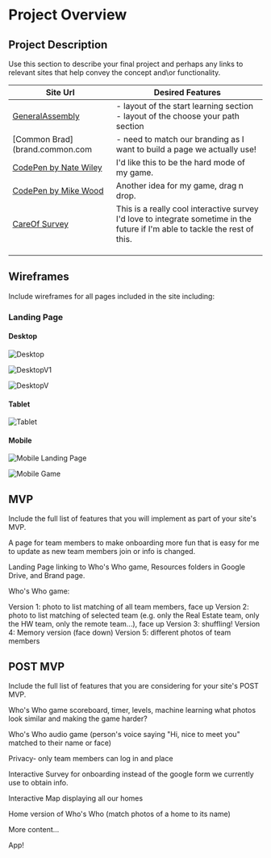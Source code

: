 # Project Overview

## Project Description

Use this section to describe your final project and perhaps any links to relevant sites that help convey the concept and\or functionality.

| Site Url        | Desired Features           | 
| ------------- |-------------| 
| [GeneralAssembly](https://generalassemb.ly/)| - layout of the start learning section <br> - layout of the choose your path section | 
| [Common Brad] (brand.common.com| - need to match our branding as I want to build a page we actually use!|  
| [CodePen by Nate Wiley](https://codepen.io/Hadsterific/pen/boOqvw)| I'd like this to be the hard mode of my game. |   
| [CodePen by Mike Wood](https://codepen.io/petrarque/full/JWapzj/)| Another idea for my game, drag n drop.|   
| [CareOf Survey](https://takecareof.com/survey/new?question=first_name) | This is a really cool interactive survey I'd love to integrate sometime in the future if I'm able to tackle the rest of this. |   
|  |   |   
|  |   |   
|  |   |   

## Wireframes

Include wireframes for all pages included in the site including:

### Landing Page

#### Desktop
![Desktop](https://github.com/sophrosune/sophrosune.github.io/blob/master/class07/Final_Project/images/desktop1.jpg "Landing Page Desktop")

![DesktopV1](https://github.com/sophrosune/sophrosune.github.io/blob/master/class07/Final_Project/images/desktop1%20v1.jpg "Game Desktop V1")

![DesktopV](https://github.com/sophrosune/sophrosune.github.io/blob/master/class07/Final_Project/images/desktop1%20v2.jpg "Game Desktop V2")


#### Tablet

![Tablet](https://github.com/sophrosune/sophrosune.github.io/blob/master/class07/Final_Project/images/tablet2.jpg "Game Tablet")

#### Mobile

![Mobile Landing Page](https://github.com/sophrosune/sophrosune.github.io/blob/master/class07/Final_Project/images/mobile1.jpg "Mobile Landing Page")

![Mobile Game](https://github.com/sophrosune/sophrosune.github.io/blob/master/class07/Final_Project/images/mobile2.jpg "Mobile Game")

## MVP 

Include the full list of features that you will implement as part of your site's MVP. 

A page for team members to make onboarding more fun that is easy for me to update as new team members join or info is changed.

Landing Page linking to Who's Who game, Resources folders in Google Drive, and Brand page.

Who's Who game:

Version 1: photo to list matching of all team members, face up
Version 2: photo to list matching of selected team (e.g. only the Real Estate team, only the HW team, only the remote team...), face up
Version 3: shuffling!
Version 4: Memory version (face down)
Version 5: different photos of team members

## POST MVP

Include the full list of features that you are considering for your site's POST MVP.

Who's Who game scoreboard, timer, levels, machine learning what photos look similar and making the game harder?

Who's Who audio game (person's voice saying "Hi, nice to meet you" matched to their name or face)

Privacy- only team members can log in and place

Interactive Survey for onboarding instead of the google form we currently use to obtain info.

Interactive Map displaying all our homes

Home version of Who's Who (match photos of a home to its name)

More content...

App!


